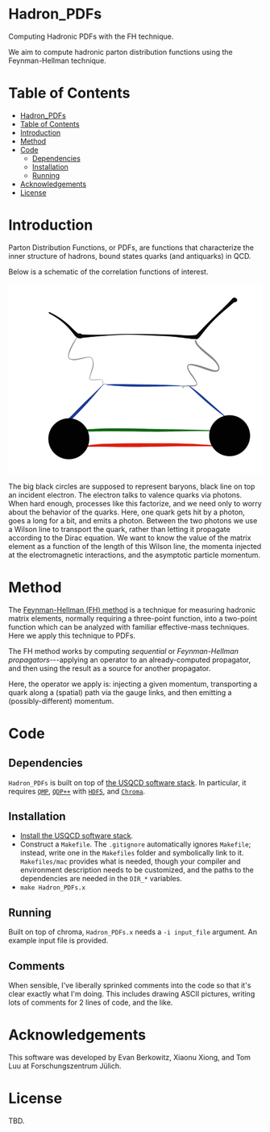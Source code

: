 # Hadron_PDFs
Computing Hadronic PDFs with the FH technique.

We aim to compute hadronic parton distribution functions using the Feynman-Hellman technique.

# Table of Contents

- [Hadron_PDFs](#hadron_pdfs)
- [Table of Contents](#table-of-contents)
- [Introduction](#introduction)
- [Method](#method)
- [Code](#code)
  - [Dependencies](#dependences)
  - [Installation](#installation)
  - [Running](#running)
- [Acknowledgements](#acknowledgements)
- [License](#license)

# Introduction

Parton Distribution Functions, or PDFs, are functions that characterize the inner structure of hadrons, bound states quarks (and antiquarks) in QCD.

Below is a schematic of the correlation functions of interest.

![PDF](/hadron_pdfs.gif)

The big black circles are supposed to represent baryons, black line on top an incident electron.  The electron talks to valence quarks via photons.  When hard enough, processes like this factorize, and we need only to worry about the behavior of the quarks.  Here, one quark gets hit by a photon, goes a long for a bit, and emits a photon.  Between the two photons we use a Wilson line to transport the quark, rather than letting it propagate according to the Dirac equation.  We want to know the value of the matrix element as a function of the length of this Wilson line, the momenta injected at the electromagnetic interactions, and the asymptotic particle momentum.

# Method

The [Feynman-Hellman (FH) method][fh] is a technique for measuring hadronic matrix elements, normally requiring a three-point function, into a two-point function which can be analyzed with familiar effective-mass techniques.  Here we apply this technique to PDFs.

The FH method works by computing *sequential* or *Feynman-Hellman propagators*---applying an operator to an already-computed propagator, and then using the result as a source for another propagator.

Here, the operator we apply is: injecting a given momentum, transporting a quark along a (spatial) path via the gauge links, and then emitting a (possibly-different) momentum.

# Code


## Dependencies

`Hadron_PDFs` is built on top of [the USQCD software stack][USQCD].  In particular, it requires [`QMP`][QMP], [`QDP++`][QDPXX] with [`HDF5`][HDF5], and [`Chroma`][CHROMA].

## Installation

 - [Install the USQCD software stack][install].
 - Construct a `Makefile`.  The `.gitignore` automatically ignores `Makefile`; instead, write one in the `Makefiles` folder and symbolically link to it.  `Makefiles/mac` provides what is needed, though your compiler and environment description needs to be customized, and the paths to the dependencies are needed in the `DIR_*` variables.
 - `make Hadron_PDFs.x`

## Running

Built on top of chroma, `Hadron_PDFs.x` needs a `-i input_file` argument.  An example input file is provided.

## Comments

When sensible, I've liberally sprinked comments into the code so that it's clear exactly what I'm doing.  This includes drawing ASCII pictures, writing lots of comments for 2 lines of code, and the like.

# Acknowledgements

This software was developed by Evan Berkowitz, Xiaonu Xiong, and Tom Luu at Forschungszentrum Jülich.

# License

TBD.


[fh]:       https://arxiv.org/abs/1612.06963
[USQCD]:    https://usqcd-software.github.io/
[QMP]:      https://github.com/usqcd-software/qmp
[QDPXX]:    http://usqcd-software.github.io/qdpxx/
[CHROMA]:   https://github.com/JeffersonLab/chroma
[HDF5]:     https://www.hdfgroup.org/hdf5/
[install]:  https://github.com/evanberkowitz/usqcd_install